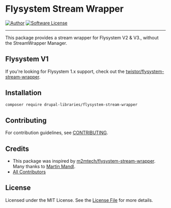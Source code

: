 # Flysystem Stream Wrapper

[![Author](https://img.shields.io/badge/author-@m2mtech-blue.svg?style=flat-square)](http://www.m2m.at)
[![Software License](https://img.shields.io/badge/license-MIT-brightgreen.svg?style=flat-square)](LICENSE.md)

---

This package provides a stream wrapper for Flysystem V2 & V3., without the StreamWrapper Manager.

## Flysystem V1

If you're looking for Flysystem 1.x support, check out the [twistor/flysystem-stream-wrapper](https://github.com/twistor/flysystem-stream-wrapper).

## Installation

```bash
composer require drupal-libraries/flysystem-stream-wrapper
```

## Contributing

For contribution guidelines, see [CONTRIBUTING](.github/CONTRIBUTING.md).

## Credits

- This package was inspired by [m2mtech/flysystem-stream-wrapper](https://github.com/m2mtech/flysystem-stream-wrapper). Many thanks to [Martin Mandl](https://github.com/m2mtech).
- [All Contributors](../../contributors)

## License

Licensed under the MIT License. See the [License File](LICENSE.md) for more details.

